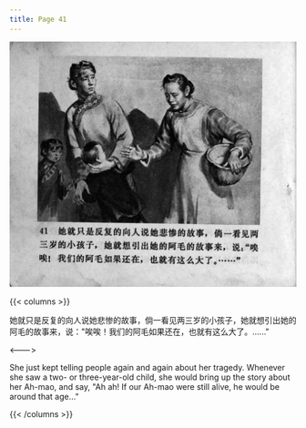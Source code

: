 ```yaml
---
title: Page 41
---
```


![zhufu panel](./../../images/zhufu/seifert0772_zf_0046_041.jpg)

{{< columns >}}

她就只是反复的向人说她悲惨的故事，倘一看见两三岁的小孩子，她就想引出她的阿毛的故事来，说："唉唉！我们的阿毛如果还在，也就有这么大了。......"

<--->

She just kept telling people again and again about her tragedy. Whenever she saw a two- or three-year-old child, she would bring up the story about her Ah-mao, and say, "Ah ah! If our Ah-mao were still alive, he would be around that age…" 

{{< /columns >}}
